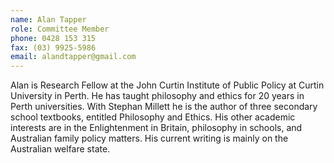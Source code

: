 ```yaml
---
name: Alan Tapper  
role: Committee Member
phone: 0428 153 315  
fax: (03) 9925-5986  
email: alandtapper@gmail.com  
---
```


Alan is Research Fellow at the John Curtin Institute of Public Policy at Curtin University in Perth. He has taught philosophy and ethics for 20 years in Perth universities. With Stephan Millett he is the author of three secondary school textbooks, entitled Philosophy and Ethics. His other academic interests are in the Enlightenment in Britain, philosophy in schools, and Australian family policy matters. His current writing is mainly on the Australian welfare state.

